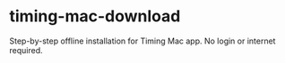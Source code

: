 # timing-mac-download
Step-by-step offline installation for Timing Mac app. No login or internet required.
